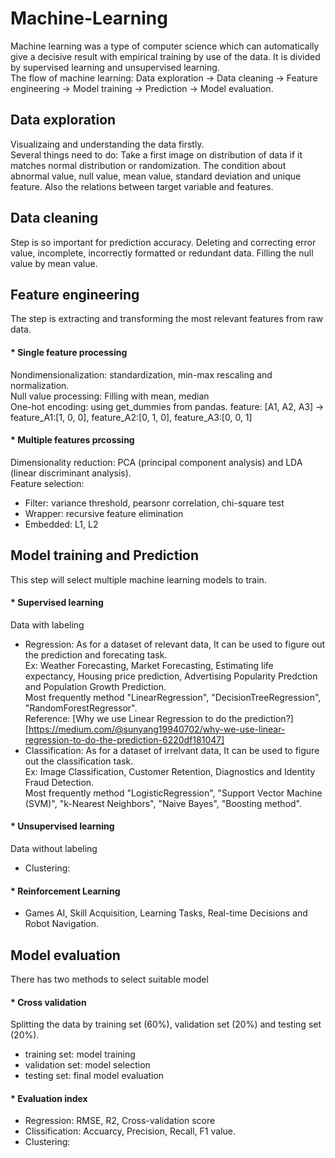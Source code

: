 # Machine-Learning
Machine learning was a type of computer science which can automatically give a decisive result with empirical training by use of the data. It is divided by supervised learning and unsupervised learning.  
The flow of machine learning: Data exploration -> Data cleaning -> Feature engineering -> Model training -> Prediction -> Model evaluation.

## Data exploration
Visualizaing and understanding the data firstly.  
Several things need to do: Take a first image on distribution of data if it matches normal distribution or randomization. The condition about abnormal value, null value, mean value, standard deviation and unique feature. Also the relations between target variable and features.

## Data cleaning
Step is so important for prediction accuracy. Deleting and correcting error value, incomplete, incorrectly formatted or redundant data. Filling the null value by mean value. 

## Feature engineering
The step is extracting and transforming the most relevant features from raw data.  
#### * Single feature processing 
Nondimensionalization: standardization, min-max rescaling and normalization.  
Null value processing: Filling with mean, median  
One-hot encoding: using get_dummies from pandas. feature: [A1, A2, A3] -> feature_A1:[1, 0, 0], feature_A2:[0, 1, 0], feature_A3:[0, 0, 1]  
#### * Multiple features prcossing
Dimensionality reduction: PCA (principal component analysis) and LDA (linear discriminant analysis).   
Feature selection:   
- Filter: variance threshold, pearsonr correlation, chi-square test  
- Wrapper: recursive feature elimination  
- Embedded: L1, L2  

## Model training and Prediction
This step will select multiple machine learning models to train. 
#### * Supervised learning
Data with labeling 
- Regression: As for a dataset of relevant data, It can be used to figure out the prediction and forecating task.  
  Ex: Weather Forecasting, Market Forecasting, Estimating life expectancy, Housing price prediction, Advertising Popularity Predction and Population Growth Prediction.  
  Most frequently method "LinearRegression", "DecisionTreeRegression", "RandomForestRegressor".  
  Reference: [Why we use Linear Regression to do the prediction?][https://medium.com/@sunyang19940702/why-we-use-linear-regression-to-do-the-prediction-6220df181047]  
- Classification: As for a dataset of irrelvant data, It can be used to figure out the classification task.  
  Ex: Image Classification, Customer Retention, Diagnostics and Identity Fraud Detection.  
  Most frequently method "LogisticRegression", "Support Vector Machine (SVM)", "k-Nearest Neighbors", "Naive Bayes", "Boosting method".
#### * Unsupervised learning
Data without labeling
- Clustering:  
#### * Reinforcement Learning
- Games AI, Skill Acquisition, Learning Tasks, Real-time Decisions and Robot Navigation.  

## Model evaluation
There has two methods to select suitable model
#### * Cross validation  
Splitting the data by training set (60%), validation set (20%) and testing set (20%).
- training set: model training  
- validation set: model selection  
- testing set: final model evaluation   
#### * Evaluation index
- Regression: RMSE, R2, Cross-validation score
- Clissification: Accuarcy, Precision, Recall, F1 value. 
- Clustering:

